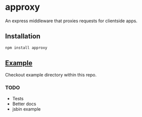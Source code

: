# approxy

An express middleware that proxies requests for clientside apps.

## Installation

```sh
npm install approxy
```

## [Example](https://approxy.herokuapp.com/)

Checkout example directory within this repo.

### TODO

- Tests
- Better docs
- jsbin example